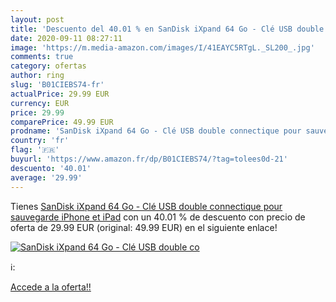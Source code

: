 ```yaml
---
layout: post
title: 'Descuento del 40.01 % en SanDisk iXpand 64 Go - Clé USB double co'
date: 2020-09-11 08:27:11
image: 'https://m.media-amazon.com/images/I/41EAYC5RTgL._SL200_.jpg'
comments: true
category: ofertas
author: ring
slug: 'B01CIEBS74-fr'
actualPrice: 29.99 EUR
currency: EUR
price: 29.99
comparePrice: 49.99 EUR
prodname: 'SanDisk iXpand 64 Go - Clé USB double connectique pour sauvegarde iPhone et iPad'
country: 'fr'
flag: '🇫🇷'
buyurl: 'https://www.amazon.fr/dp/B01CIEBS74/?tag=tolees0d-21'
descuento: '40.01'
average: '29.99'
---
```


Tienes [SanDisk iXpand 64 Go - Clé USB double connectique pour sauvegarde iPhone et iPad](https://www.amazon.fr/dp/B01CIEBS74/?tag=tolees0d-21) con un 40.01 % de descuento con precio de oferta de 29.99 EUR (original: 49.99 EUR) en el siguiente enlace!

[![SanDisk iXpand 64 Go - Clé USB double co](https://m.media-amazon.com/images/I/41EAYC5RTgL._SL200_.jpg)](https://www.amazon.fr/dp/B01CIEBS74/?tag=tolees0d-21)

ℹ️:


[Accede a la oferta!!](https://www.amazon.fr/dp/B01CIEBS74/?tag=tolees0d-21)
